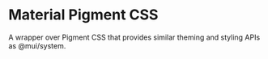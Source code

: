 # Material Pigment CSS

A wrapper over Pigment CSS that provides similar theming and styling APIs as @mui/system.
